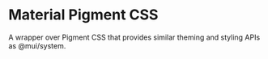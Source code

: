 # Material Pigment CSS

A wrapper over Pigment CSS that provides similar theming and styling APIs as @mui/system.
